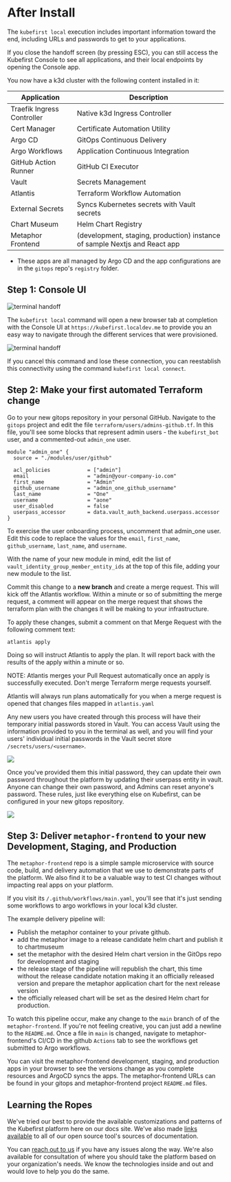 # After Install

[//]: # (`todo: need new getting started video for github local`)

[//]: # (<iframe width="784" height="441" src="https://www.youtube.com/embed/KEUOaNMUqOM" title="YouTube video player" frameborder="0" allow="accelerometer; autoplay; clipboard-write; encrypted-media; gyroscope; picture-in-picture" allowfullscreen></iframe>)

The `kubefirst local` execution includes important information toward the end, including URLs and passwords to get to your applications.

If you close the handoff screen (by pressing ESC), you can still access the Kubefirst Console to see all applications, and their local endpoints by opening the Console app.

You now have a k3d cluster with the following content installed in it:

| Application                  | Description                                                                            |
|------------------------------|----------------------------------------------------------------------------------------|
| Traefik Ingress Controller   | Native k3d Ingress Controller                                                          |
| Cert Manager                 | Certificate Automation Utility                                                         |
| Argo CD                      | GitOps Continuous Delivery                                                             |
| Argo Workflows               | Application Continuous Integration                                                     |
| GitHub Action Runner         | GitHub CI Executor                                                                     |
| Vault                        | Secrets Management                                                                     |
| Atlantis                     | Terraform Workflow Automation                                                          |
| External Secrets             | Syncs Kubernetes secrets with Vault secrets                                            |
| Chart Museum                 | Helm Chart Registry                                                                    |
| Metaphor Frontend            | (development, staging, production) instance of sample Nextjs and React app             |

- These apps are all managed by Argo CD and the app configurations are in the `gitops` repo's `registry` folder.

## Step 1: Console UI

![terminal handoff](../../img/kubefirst/local/console.png)

The `kubefirst local` command will open a new browser tab at completion with the Console UI at
`https://kubefirst.localdev.me` to provide you an easy way to navigate through the different services that were provisioned.

![terminal handoff](../../img/kubefirst/local/handoff-screen.png)

If you cancel this command and lose these connection, you can reestablish this connectivity using the command `kubefirst local connect`.

## Step 2: Make your first automated Terraform change

Go to your new gitops repository in your personal GitHub. Navigate to the `gitops` project and edit the file `terraform/users/admins-github.tf`. In this file, you'll see some blocks that represent admin users - the `kubefirst_bot` user, and a commented-out `admin_one` user.


```
module "admin_one" {
  source = "./modules/user/github"

  acl_policies            = ["admin"]
  email                   = "admin@your-company-io.com"
  first_name              = "Admin"
  github_username         = "admin_one_github_username"
  last_name               = "One"
  username                = "aone"
  user_disabled           = false
  userpass_accessor       = data.vault_auth_backend.userpass.accessor
}
```

To exercise the user onboarding process, uncomment that admin_one user. Edit this code to replace the values for the `email`, `first_name`, `github_username`, `last_name`, and `username`. 

With the name of your new module in mind, edit the list of `vault_identity_group_member_entity_ids` at the top of this file, adding your new module to the list.

Commit this change to a **new branch** and create a merge request. This will kick off the Atlantis workflow. Within a minute or so of submitting the merge request, a comment will appear on the merge request that shows the terraform plan with the changes it will be making to your infrastructure. 

To apply these changes, submit a comment on that Merge Request with the following comment text:
```
atlantis apply
```

Doing so will instruct Atlantis to apply the plan. It will report back with the results of the apply within a minute or so.

NOTE: Atlantis merges your Pull Request automatically once an apply is successfully executed. Don't merge Terraform merge requests yourself.

Atlantis will always run plans automatically for you when a merge request is opened that changes files mapped in `atlantis.yaml`

Any new users you have created through this process will have their temporary initial passwords stored in Vault. You can access Vault using the information provided to you in the terminal as well, and you will find your users' individual initial passwords in the Vault secret store `/secrets/users/<username>`.

![](../../img/kubefirst/getting-started/vault-users.png)

Once you've provided them this initial password, they can update their own password throughout the platform by updating their userpass entity in vault. Anyone can change their own password, and Admins can reset anyone's password. These rules, just like everything else on Kubefirst, can be configured in your new gitops repository.

![](https://user-images.githubusercontent.com/53096417/204801723-602beff0-12f9-45a9-bb9c-4d85a889d1ce.gif)

## Step 3: Deliver `metaphor-frontend` to your new Development, Staging, and Production

The `metaphor-frontend` repo is a simple sample microservice with source code, build, and delivery automation that we use to demonstrate parts of the platform. We also find it to be a valuable way to test CI changes without impacting real apps on your platform.

If you visit its `/.github/workflows/main.yaml`, you'll see that it's just sending some workflows to argo workflows in your local k3d cluster.

The example delivery pipeline will:

- Publish the metaphor container to your private github.
- add the metaphor image to a release candidate helm chart and publish it to chartmuseum
- set the metaphor with the desired Helm chart version in the GitOps repo for development and staging
- the release stage of the pipeline will republish the chart, this time without the release candidate notation making it an officially released version and prepare the metaphor application chart for the next release version
- the officially released chart will be set as the desired Helm chart for production.

To watch this pipeline occur, make any change to the `main` branch of of the `metaphor-frontend`. If you're not feeling creative, you can just add a newline to the `README.md`. Once a file in `main` is changed, navigate to metaphor-frontend's CI/CD in the github `Actions` tab to see the workflows get submitted to Argo workflows.

You can visit the metaphor-frontend development, staging, and production apps in your browser to see the versions change as you complete resources and ArgoCD syncs the apps. The metaphor-frontend URLs can be found in your gitops and metaphor-frontend project `README.md` files.

## Learning the Ropes

We've tried our best to provide the available customizations and patterns of the Kubefirst platform here on our docs site. We've also made [links available](./credit.md) to all of our open source tool's sources of documentation.

You can [reach out to us](../../community/index.md) if you have any issues along the way. We're also available for consultation of where you should take the platform based on your organization's needs. We know the technologies inside and out and would love to help you do the same.
